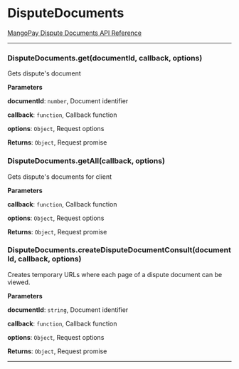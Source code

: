 # DisputeDocuments

[MangoPay Dispute Documents API Reference](https://docs.mangopay.com/api-references/disputes/dispute-documents/)



* * *

### DisputeDocuments.get(documentId, callback, options) 

Gets dispute's document

**Parameters**

**documentId**: `number`, Document identifier

**callback**: `function`, Callback function

**options**: `Object`, Request options

**Returns**: `Object`, Request promise


### DisputeDocuments.getAll(callback, options) 

Gets dispute's documents for client

**Parameters**

**callback**: `function`, Callback function

**options**: `Object`, Request options

**Returns**: `Object`, Request promise


### DisputeDocuments.createDisputeDocumentConsult(documentId, callback, options) 

Creates temporary URLs where each page of a dispute document can be viewed.

**Parameters**

**documentId**: `string`, Document identifier

**callback**: `function`, Callback function

**options**: `Object`, Request options

**Returns**: `Object`, Request promise



* * *










